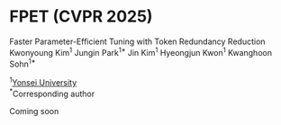 # FPET (CVPR 2025) 

Faster Parameter-Efficient Tuning with Token Redundancy Reduction
Kwonyoung Kim<sup>1</sup> Jungin Park<sup>1*</sup> Jin Kim<sup>1</sup> Hyeongjun Kwon<sup>1</sup> Kwanghoon Sohn<sup>1*</sup>

<sup>1</sup>[Yonsei University](https://www.yonsei.ac.kr)<br>
<sup>*</sup>Corresponding author<br>

Coming soon
